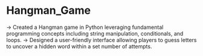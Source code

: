 # Hangman_Game

-> Created a Hangman game in Python leveraging fundamental programming concepts including string manipulation, conditionals, and loops.
-> Designed a user-friendly interface allowing players to guess letters to uncover a hidden word within a set number of attempts.

